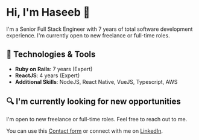 # Hi, I'm Haseeb  👋

I'm a Senior Full Stack Engineer with 7 years of total software development experience. I'm currently open to new freelance or full-time roles.

## 🔧 Technologies & Tools

- **Ruby on Rails**: 7 years (Expert)
- **ReactJS**: 4 years (Expert)
- **Additional Skills**: NodeJS, React Native, VueJS, Typescript, AWS

## 🔍 I'm currently looking for new opportunities

I'm open to new freelance or full-time roles. Feel free to reach out to me.

You can use this [Contact form](https://forms.gle/Vo2B6hRXvhmDMSJo9) or connect with me on [LinkedIn](https://www.linkedin.com/in/haseeb-a-45590868/).
